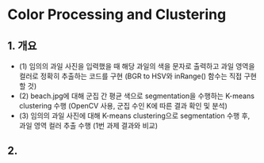 # Color Processing and Clustering

## 1. 개요

- (1) 임의의 과일 사진을 입력했을 때 해당 과일의 색을 문자로 출력하고 과일 영역을 컬러로 정확히 추출하는 코드를 구현 (BGR to HSV와 inRange() 함수는 직접 구현할 것)
- (2) beach.jpg에 대해 군집 간 평균 색으로 segmentation을 수행하는 K-means clustering 수행 (OpenCV 사용, 군집 수인 K에 따른 결과 확인 및 분석)
- (3) 임의의 과일 사진에 대해 K-means clustering으로 segmentation 수행 후, 과일 영역 컬러 추출 수행 (1번 과제 결과와 비교)

## 2.
